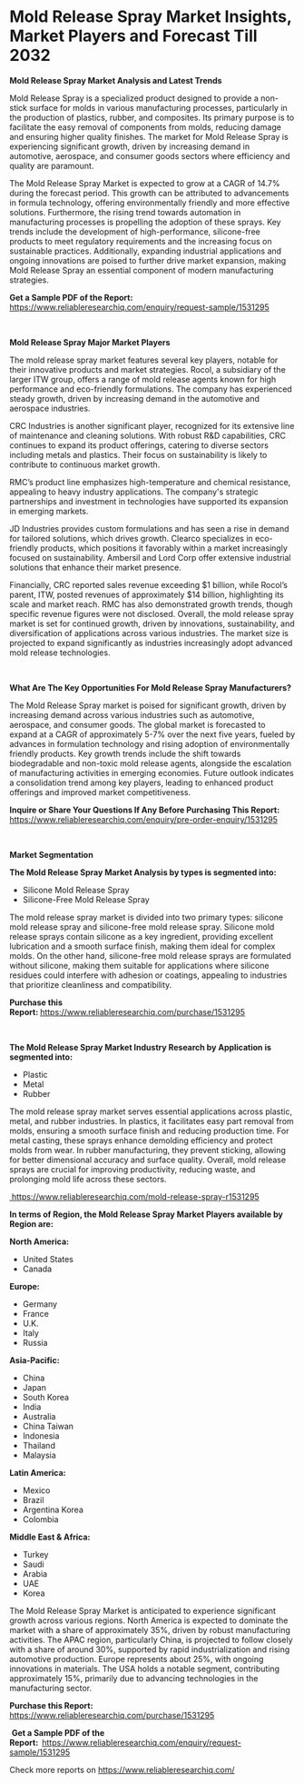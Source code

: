 <p><h1>Mold Release Spray Market Insights, Market Players and Forecast Till 2032</h1></p><p><strong>Mold Release Spray Market Analysis and Latest Trends</strong></p>
<p><p>Mold Release Spray is a specialized product designed to provide a non-stick surface for molds in various manufacturing processes, particularly in the production of plastics, rubber, and composites. Its primary purpose is to facilitate the easy removal of components from molds, reducing damage and ensuring higher quality finishes. The market for Mold Release Spray is experiencing significant growth, driven by increasing demand in automotive, aerospace, and consumer goods sectors where efficiency and quality are paramount.</p><p>The Mold Release Spray Market is expected to grow at a CAGR of 14.7% during the forecast period. This growth can be attributed to advancements in formula technology, offering environmentally friendly and more effective solutions. Furthermore, the rising trend towards automation in manufacturing processes is propelling the adoption of these sprays. Key trends include the development of high-performance, silicone-free products to meet regulatory requirements and the increasing focus on sustainable practices. Additionally, expanding industrial applications and ongoing innovations are poised to further drive market expansion, making Mold Release Spray an essential component of modern manufacturing strategies.</p></p>
<p><strong>Get a Sample PDF of the Report:&nbsp;</strong> <a href="https://www.reliableresearchiq.com/enquiry/request-sample/1531295?utm_campaign=2783&utm_medium=2&utm_source=Github&utm_content=ia&utm_term=31032025&utm_id=mold-release-spray">https://www.reliableresearchiq.com/enquiry/request-sample/1531295</a></p>
<p>&nbsp;</p>
<p><strong>Mold Release Spray Major Market Players</strong></p>
<p><p>The mold release spray market features several key players, notable for their innovative products and market strategies. Rocol, a subsidiary of the larger ITW group, offers a range of mold release agents known for high performance and eco-friendly formulations. The company has experienced steady growth, driven by increasing demand in the automotive and aerospace industries.</p><p>CRC Industries is another significant player, recognized for its extensive line of maintenance and cleaning solutions. With robust R&D capabilities, CRC continues to expand its product offerings, catering to diverse sectors including metals and plastics. Their focus on sustainability is likely to contribute to continuous market growth.</p><p>RMC’s product line emphasizes high-temperature and chemical resistance, appealing to heavy industry applications. The company's strategic partnerships and investment in technologies have supported its expansion in emerging markets.</p><p>JD Industries provides custom formulations and has seen a rise in demand for tailored solutions, which drives growth. Clearco specializes in eco-friendly products, which positions it favorably within a market increasingly focused on sustainability. Ambersil and Lord Corp offer extensive industrial solutions that enhance their market presence.</p><p>Financially, CRC reported sales revenue exceeding $1 billion, while Rocol’s parent, ITW, posted revenues of approximately $14 billion, highlighting its scale and market reach. RMC has also demonstrated growth trends, though specific revenue figures were not disclosed. Overall, the mold release spray market is set for continued growth, driven by innovations, sustainability, and diversification of applications across various industries. The market size is projected to expand significantly as industries increasingly adopt advanced mold release technologies.</p></p>
<p>&nbsp;</p>
<p><strong>What Are The Key Opportunities For Mold Release Spray Manufacturers?</strong></p>
<p><p>The Mold Release Spray market is poised for significant growth, driven by increasing demand across various industries such as automotive, aerospace, and consumer goods. The global market is forecasted to expand at a CAGR of approximately 5-7% over the next five years, fueled by advances in formulation technology and rising adoption of environmentally friendly products. Key growth trends include the shift towards biodegradable and non-toxic mold release agents, alongside the escalation of manufacturing activities in emerging economies. Future outlook indicates a consolidation trend among key players, leading to enhanced product offerings and improved market competitiveness.</p></p>
<p><strong>Inquire or Share Your Questions If Any Before Purchasing This Report:</strong> <a href="https://www.reliableresearchiq.com/enquiry/pre-order-enquiry/1531295?utm_campaign=2783&utm_medium=2&utm_source=Github&utm_content=ia&utm_term=31032025&utm_id=mold-release-spray">https://www.reliableresearchiq.com/enquiry/pre-order-enquiry/1531295</a></p>
<p>&nbsp;</p>
<p><strong>Market Segmentation</strong></p>
<p><strong>The Mold Release Spray Market Analysis by types is segmented into:</strong></p>
<p><ul><li>Silicone Mold Release Spray</li><li>Silicone-Free Mold Release Spray</li></ul></p>
<p><p>The mold release spray market is divided into two primary types: silicone mold release spray and silicone-free mold release spray. Silicone mold release sprays contain silicone as a key ingredient, providing excellent lubrication and a smooth surface finish, making them ideal for complex molds. On the other hand, silicone-free mold release sprays are formulated without silicone, making them suitable for applications where silicone residues could interfere with adhesion or coatings, appealing to industries that prioritize cleanliness and compatibility.</p></p>
<p><strong>Purchase this Report:&nbsp;</strong><a href="https://www.reliableresearchiq.com/purchase/1531295?utm_campaign=2783&utm_medium=2&utm_source=Github&utm_content=ia&utm_term=31032025&utm_id=mold-release-spray">https://www.reliableresearchiq.com/purchase/1531295</a></p>
<p>&nbsp;</p>
<p><strong>The Mold Release Spray Market Industry Research by Application is segmented into:</strong></p>
<p><ul><li>Plastic</li><li>Metal</li><li>Rubber</li></ul></p>
<p><p>The mold release spray market serves essential applications across plastic, metal, and rubber industries. In plastics, it facilitates easy part removal from molds, ensuring a smooth surface finish and reducing production time. For metal casting, these sprays enhance demolding efficiency and protect molds from wear. In rubber manufacturing, they prevent sticking, allowing for better dimensional accuracy and surface quality. Overall, mold release sprays are crucial for improving productivity, reducing waste, and prolonging mold life across these sectors.</p></p>
<p><a href="https://www.reliableresearchiq.com/mold-release-spray-r1531295?utm_campaign=2783&utm_medium=2&utm_source=Github&utm_content=ia&utm_term=31032025&utm_id=mold-release-spray">&nbsp;https://www.reliableresearchiq.com/mold-release-spray-r1531295</a></p>
<p><strong>In terms of Region, the Mold Release Spray Market Players available by Region are:</strong></p>
<p>
    <p> <strong> North America: </strong>
        <ul>
            <li>United States</li>
            <li>Canada</li>
        </ul>
        </p> 
    <p> <strong> Europe: </strong>
        <ul>
            <li>Germany</li>
            <li>France</li>
            <li>U.K.</li>
            <li>Italy</li>
            <li>Russia</li>
        </ul>
        </p> 
    <p> <strong> Asia-Pacific: </strong>
        <ul>
            <li>China</li>
            <li>Japan</li>
            <li>South Korea</li>
            <li>India</li>
            <li>Australia</li>
            <li>China Taiwan</li>
            <li>Indonesia</li>
            <li>Thailand</li>
            <li>Malaysia</li>
        </ul>
        </p> 
    <p> <strong> Latin America: </strong>
        <ul>
            <li>Mexico</li>
            <li>Brazil</li>
            <li>Argentina Korea</li>
            <li>Colombia</li>
        </ul>
        </p> 
    <p> <strong> Middle East & Africa: </strong>
        <ul>
            <li>Turkey</li>
            <li>Saudi</li>
            <li>Arabia</li>
            <li>UAE</li>
            <li>Korea</li>
        </ul>
    </p>
    </p>
<p><p>The Mold Release Spray Market is anticipated to experience significant growth across various regions. North America is expected to dominate the market with a share of approximately 35%, driven by robust manufacturing activities. The APAC region, particularly China, is projected to follow closely with a share of around 30%, supported by rapid industrialization and rising automotive production. Europe represents about 25%, with ongoing innovations in materials. The USA holds a notable segment, contributing approximately 15%, primarily due to advancing technologies in the manufacturing sector.</p></p>
<p><strong>Purchase this Report: </strong><a href="https://www.reliableresearchiq.com/purchase/1531295?utm_campaign=2783&utm_medium=2&utm_source=Github&utm_content=ia&utm_term=31032025&utm_id=mold-release-spray">https://www.reliableresearchiq.com/purchase/1531295</a></p>
<p>&nbsp;<strong>Get a Sample PDF of the Report:&nbsp;&nbsp;</strong><a href="https://www.reliableresearchiq.com/enquiry/request-sample/1531295?utm_campaign=2783&utm_medium=2&utm_source=Github&utm_content=ia&utm_term=31032025&utm_id=mold-release-spray">https://www.reliableresearchiq.com/enquiry/request-sample/1531295</a></p>
<p><strong></strong></p>
<p>Check more reports on <a href="https://www.reliableresearchiq.com/?utm_campaign=2783&utm_medium=2&utm_source=Github&utm_content=ia&utm_term=31032025&utm_id=mold-release-spray">https://www.reliableresearchiq.com/</a></p>